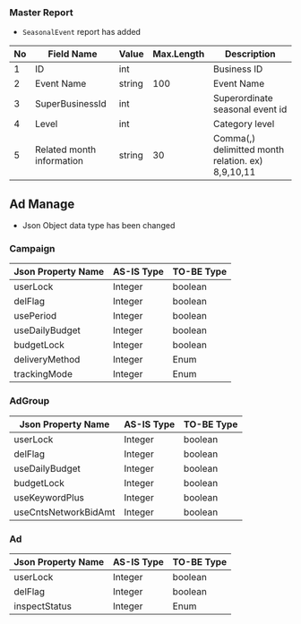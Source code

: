 ### Master Report
   * `SeasonalEvent` report has added
   
No|Field Name|Value|Max.Length|Description
----|---|---|---|---
1|ID|int||Business ID
2|Event Name|string|100|Event Name
3|SuperBusinessId|int||Superordinate seasonal event id
4|Level|int||Category level
5|Related month information|string|30|Comma(,) delimitted month relation. ex) 8,9,10,11


## Ad Manage
* Json Object data type has been changed

### Campaign

Json Property Name | AS-IS Type| TO-BE Type
------------------|---------------------|---------------
userLock | Integer | boolean 
delFlag | Integer | boolean
usePeriod | Integer | boolean
useDailyBudget | Integer | boolean
budgetLock  | Integer | boolean
deliveryMethod | Integer | Enum
trackingMode | Integer | Enum


### AdGroup

Json Property Name | AS-IS Type| TO-BE Type
------------------|---------------------|---------------
userLock | Integer | boolean 
delFlag | Integer | boolean
useDailyBudget | Integer | boolean
budgetLock  | Integer | boolean
useKeywordPlus | Integer | boolean
useCntsNetworkBidAmt | Integer | boolean


### Ad

Json Property Name | AS-IS Type| TO-BE Type
------------------|---------------------|---------------
userLock | Integer | boolean 
delFlag | Integer | boolean
inspectStatus | Integer | Enum 
